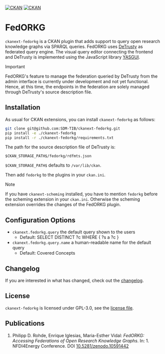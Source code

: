 [![CKAN](https://img.shields.io/badge/ckan-2.10-orange.svg?style=flat-square)](https://github.com/ckan/ckan/tree/2.10) [![CKAN](https://img.shields.io/badge/ckan-2.9-orange.svg?style=flat-square)](https://github.com/ckan/ckan/tree/2.9)

# FedORKG

`ckanext-fedorkg` is a CKAN plugin that adds support to query open research knowledge graphs via SPARQL queries.
FedORKG uses [DeTrusty](https://github.com/SDM-TIB/DeTrusty/) as federated query engine.
The visual query editor connecting the frontend and DeTrusty is implemented using the JavaScript library [YASGUI](https://github.com/TriplyDB/yasgui).

> [!IMPORTANT]
> FedORKG's feature to manage the federation queried by DeTrusty from the admin interface is currently under development and not yet functional.
> Hence, at this time, the endpoints in the federation are solely managed through DeTrusty's source description file.

## Installation

As usual for CKAN extensions, you can install `ckanext-fedorkg` as follows:

```bash
git clone git@github.com:SDM-TIB/ckanext-fedorkg.git
pip install -e ./ckanext-fedorkg
pip install -r ./ckanext-fedorkg/requirements.txt
```

The path for the source description file of DeTrusty is:

```
$CKAN_STORAGE_PATH$/fedorkg/rdfmts.json
```

`$CKAN_STORAGE_PATH$` defaults to `/var/lib/ckan`.

Then add `fedorkg` to the plugins in your `ckan.ini`.

> [!NOTE]
> If you have `ckanext-scheming` installed, you have to mention `fedorkg` before the scheming extension in your `ckan.ini`.
> Otherwise the scheming extension overrides the changes of the FedORKG plugin.

## Configuration Options

- `ckanext.fedorkg.query` the default query shown to the users
  - Default: SELECT DISTINCT ?c WHERE { ?s a ?c }
- `ckanext.fedorkg.query.name` a human-readable name for the default query
  - Default: Covered Concepts 

## Changelog

If you are interested in what has changed, check out the [changelog](CHANGELOG.md).

## License

`ckanext-fedorkg` is licensed under GPL-3.0, see the [license file](LICENSE).

## Publications

1. Philipp D. Rohde, Enrique Iglesias, Maria-Esther Vidal: _FedORKG: Accessing Federations of Open Research Knowledge Graphs_. In: 1. NFDI4Energy Conference. DOI [10.5281/zenodo.10591442](https://doi.org/10.5281/zenodo.10591442)